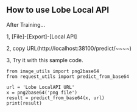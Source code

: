 ## How to use Lobe Local API

After Training...

1, [File]-[Export]-[Local API]

2, copy URL(http://localhost:38100/predict/~~~~)

3, Try it with this sample code.

```
from image_utils import png2base64
from request_utils import predict_from_base64

url = 'Lobe LocalAPI URL'
x = png2base64('png file')
result = predict_from_base64(x, url)
print(result)
```
